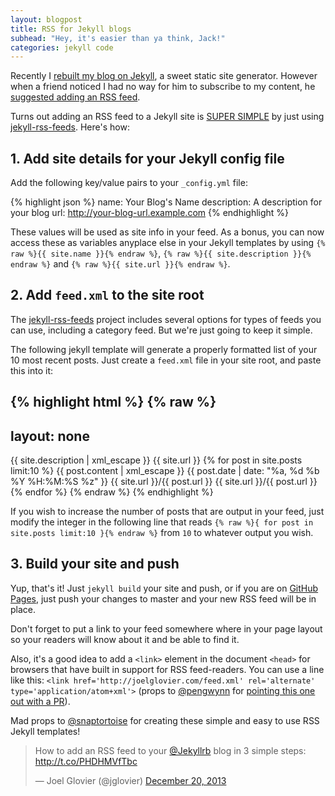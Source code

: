 ```yaml
---
layout: blogpost
title: RSS for Jekyll blogs
subhead: "Hey, it's easier than ya think, Jack!"
categories: jekyll code
---
```


Recently I [rebuilt my blog on Jekyll](https://github.com/jglovier/jglovier.github.io), a sweet static site generator. However when a friend noticed I had no way for him to subscribe to my content, he [suggested adding an RSS feed](https://twitter.com/pengwynn/status/408340355315027970).

Turns out adding an RSS feed to a Jekyll site is [SUPER SIMPLE](http://cl.ly/T3k3) by just using [jekyll-rss-feeds](https://github.com/snaptortoise/jekyll-rss-feeds). Here's how:

## 1. Add site details for your Jekyll config file

Add the following key/value pairs to your `_config.yml` file:

{% highlight json %}
name:         Your Blog's Name
description:  A description for your blog
url:          http://your-blog-url.example.com
{% endhighlight %}

These values will be used as site info in your feed. As a bonus, you can now access these as variables anyplace else in your Jekyll templates by using `{% raw %}{{ site.name }}{% endraw %}`, `{% raw %}{{ site.description }}{% endraw %}` and `{% raw %}{{ site.url }}{% endraw %}`.

## 2. Add `feed.xml` to the site root

The [jekyll-rss-feeds](https://github.com/snaptortoise/jekyll-rss-feeds) project includes several options for types of feeds you can use, including a category feed. But we're just going to keep it simple.

The following jekyll template will generate a properly formatted list of your 10 most recent posts. Just create a `feed.xml` file in your site root, and paste this into it:

{% highlight html %}
{% raw %}
---
layout: none
---
<?xml version="1.0" encoding="UTF-8"?>
<rss version="2.0" xmlns:atom="http://www.w3.org/2005/Atom">
  <channel>
    <title>{{ site.name | xml_escape }}</title>
    <description>{{ site.description | xml_escape }}</description>
    <link>{{ site.url }}</link>
    <atom:link href="{{ site.url }}/feed.xml" rel="self" type="application/rss+xml" />
    {% for post in site.posts limit:10 %}
      <item>
        <title>{{ post.title | xml_escape }}</title>
        <description>{{ post.content | xml_escape }}</description>
        <pubDate>{{ post.date | date: "%a, %d %b %Y %H:%M:%S %z" }}</pubDate>
        <link>{{ site.url }}/{{ post.url }}</link>
        <guid isPermaLink="true">{{ site.url }}/{{ post.url }}</guid>
      </item>
    {% endfor %}
  </channel>
</rss>
{% endraw %}
{% endhighlight %}

If you wish to increase the number of posts that are output in your feed, just modify the integer in the following line that reads `{% raw %}{ for post in site.posts limit:10 }{% endraw %}` from `10` to whatever output you wish.

## 3. Build your site and push

Yup, that's it! Just `jekyll build` your site and push, or if you are on [GitHub Pages](http://pages.github.com/), just push your changes to master and your new RSS feed will be in place.

Don't forget to put a link to your feed somewhere where in your page layout so your readers will know about it and be able to find it.

Also, it's a good idea to add a `<link>` element in the document `<head>` for browsers that have built in support for RSS feed-readers. You can use a line like this: `<link href='http://joelglovier.com/feed.xml' rel='alternate' type='application/atom+xml'>` (props to [@pengwynn](https://github.com/pengwynn) for [pointing this one out with a PR](https://github.com/jglovier/jglovier.github.io/pull/48)).

Mad props to [@snaptortoise](https://github.com/snaptortoise) for creating these simple and easy to use RSS Jekyll templates!

<blockquote class="twitter-tweet" lang="en"><p>How to add an RSS feed to your <a href="https://twitter.com/jekyllrb">@Jekyllrb</a> blog in 3 simple steps: <a href="http://t.co/PHDHMVfTbc">http://t.co/PHDHMVfTbc</a></p>&mdash; Joel Glovier (@jglovier) <a href="https://twitter.com/jglovier/statuses/414142797713661952">December 20, 2013</a></blockquote>
<script async src="//platform.twitter.com/widgets.js" charset="utf-8"></script>